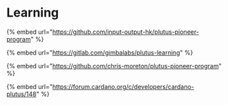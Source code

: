 # Learning

{% embed url="https://github.com/input-output-hk/plutus-pioneer-program" %}

{% embed url="https://gitlab.com/gimbalabs/plutus-learning" %}

{% embed url="https://github.com/chris-moreton/plutus-pioneer-program" %}

{% embed url="https://forum.cardano.org/c/developers/cardano-plutus/148" %}




